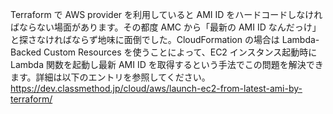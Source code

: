 Terraform で AWS provider を利用していると AMI ID をハードコードしなければならない場面があります。その都度 AMC から「最新の AMI ID なんだっけ」と探さなければならず地味に面倒でした。CloudFormation の場合は Lambda-Backed Custom Resources を使うことによって、EC2 インスタンス起動時に Lambda 関数を起動し最新 AMI ID を取得するという手法でこの問題を解決できます。詳細は以下のエントリを参照してください。
https://dev.classmethod.jp/cloud/aws/launch-ec2-from-latest-ami-by-terraform/
